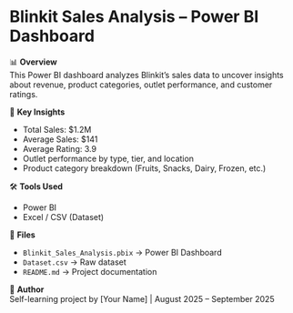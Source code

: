 # Blinkit Sales Analysis – Power BI Dashboard  

📊 **Overview**  
This Power BI dashboard analyzes Blinkit’s sales data to uncover insights about revenue, product categories, outlet performance, and customer ratings.  

🚀 **Key Insights**  
- Total Sales: $1.2M  
- Average Sales: $141  
- Average Rating: 3.9  
- Outlet performance by type, tier, and location  
- Product category breakdown (Fruits, Snacks, Dairy, Frozen, etc.)  

🛠️ **Tools Used**  
- Power BI  
- Excel / CSV (Dataset)  

📂 **Files**  
- `Blinkit_Sales_Analysis.pbix` → Power BI Dashboard  
- `Dataset.csv` → Raw dataset  
- `README.md` → Project documentation  

👤 **Author**  
Self-learning project by [Your Name] | August 2025 – September 2025  
